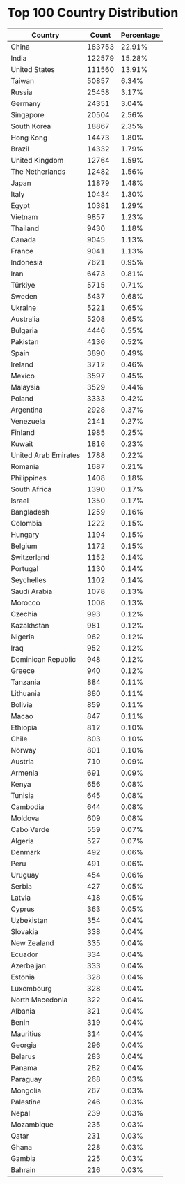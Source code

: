 # Top 100 Country Distribution
| Country | Count | Percentage |
|----|----|----|
| China | 183753 | 22.91% |
| India | 122579 | 15.28% |
| United States | 111560 | 13.91% |
| Taiwan | 50857 | 6.34% |
| Russia | 25458 | 3.17% |
| Germany | 24351 | 3.04% |
| Singapore | 20504 | 2.56% |
| South Korea | 18867 | 2.35% |
| Hong Kong | 14473 | 1.80% |
| Brazil | 14332 | 1.79% |
| United Kingdom | 12764 | 1.59% |
| The Netherlands | 12482 | 1.56% |
| Japan | 11879 | 1.48% |
| Italy | 10434 | 1.30% |
| Egypt | 10381 | 1.29% |
| Vietnam | 9857 | 1.23% |
| Thailand | 9430 | 1.18% |
| Canada | 9045 | 1.13% |
| France | 9041 | 1.13% |
| Indonesia | 7621 | 0.95% |
| Iran | 6473 | 0.81% |
| Türkiye | 5715 | 0.71% |
| Sweden | 5437 | 0.68% |
| Ukraine | 5221 | 0.65% |
| Australia | 5208 | 0.65% |
| Bulgaria | 4446 | 0.55% |
| Pakistan | 4136 | 0.52% |
| Spain | 3890 | 0.49% |
| Ireland | 3712 | 0.46% |
| Mexico | 3597 | 0.45% |
| Malaysia | 3529 | 0.44% |
| Poland | 3333 | 0.42% |
| Argentina | 2928 | 0.37% |
| Venezuela | 2141 | 0.27% |
| Finland | 1985 | 0.25% |
| Kuwait | 1816 | 0.23% |
| United Arab Emirates | 1788 | 0.22% |
| Romania | 1687 | 0.21% |
| Philippines | 1408 | 0.18% |
| South Africa | 1390 | 0.17% |
| Israel | 1350 | 0.17% |
| Bangladesh | 1259 | 0.16% |
| Colombia | 1222 | 0.15% |
| Hungary | 1194 | 0.15% |
| Belgium | 1172 | 0.15% |
| Switzerland | 1152 | 0.14% |
| Portugal | 1130 | 0.14% |
| Seychelles | 1102 | 0.14% |
| Saudi Arabia | 1078 | 0.13% |
| Morocco | 1008 | 0.13% |
| Czechia | 993 | 0.12% |
| Kazakhstan | 981 | 0.12% |
| Nigeria | 962 | 0.12% |
| Iraq | 952 | 0.12% |
| Dominican Republic | 948 | 0.12% |
| Greece | 940 | 0.12% |
| Tanzania | 884 | 0.11% |
| Lithuania | 880 | 0.11% |
| Bolivia | 859 | 0.11% |
| Macao | 847 | 0.11% |
| Ethiopia | 812 | 0.10% |
| Chile | 803 | 0.10% |
| Norway | 801 | 0.10% |
| Austria | 710 | 0.09% |
| Armenia | 691 | 0.09% |
| Kenya | 656 | 0.08% |
| Tunisia | 645 | 0.08% |
| Cambodia | 644 | 0.08% |
| Moldova | 609 | 0.08% |
| Cabo Verde | 559 | 0.07% |
| Algeria | 527 | 0.07% |
| Denmark | 492 | 0.06% |
| Peru | 491 | 0.06% |
| Uruguay | 454 | 0.06% |
| Serbia | 427 | 0.05% |
| Latvia | 418 | 0.05% |
| Cyprus | 363 | 0.05% |
| Uzbekistan | 354 | 0.04% |
| Slovakia | 338 | 0.04% |
| New Zealand | 335 | 0.04% |
| Ecuador | 334 | 0.04% |
| Azerbaijan | 333 | 0.04% |
| Estonia | 328 | 0.04% |
| Luxembourg | 328 | 0.04% |
| North Macedonia | 322 | 0.04% |
| Albania | 321 | 0.04% |
| Benin | 319 | 0.04% |
| Mauritius | 314 | 0.04% |
| Georgia | 296 | 0.04% |
| Belarus | 283 | 0.04% |
| Panama | 282 | 0.04% |
| Paraguay | 268 | 0.03% |
| Mongolia | 267 | 0.03% |
| Palestine | 246 | 0.03% |
| Nepal | 239 | 0.03% |
| Mozambique | 235 | 0.03% |
| Qatar | 231 | 0.03% |
| Ghana | 228 | 0.03% |
| Gambia | 225 | 0.03% |
| Bahrain | 216 | 0.03% |
